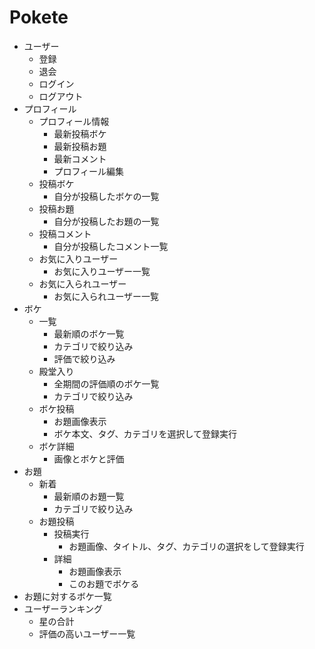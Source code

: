 # Pokete

- ユーザー
  - 登録
  - 退会
  - ログイン
  - ログアウト
- プロフィール
  - プロフィール情報
    - 最新投稿ボケ
    - 最新投稿お題
    - 最新コメント
    - プロフィール編集
  - 投稿ボケ
    - 自分が投稿したボケの一覧
  - 投稿お題
    - 自分が投稿したお題の一覧
  - 投稿コメント
    - 自分が投稿したコメント一覧
  - お気に入りユーザー
    - お気に入りユーザー一覧
  - お気に入られユーザー
    - お気に入られユーザー一覧
- ボケ
  - 一覧
    - 最新順のボケ一覧
    - カテゴリで絞り込み
    - 評価で絞り込み
  - 殿堂入り
    - 全期間の評価順のボケ一覧
    - カテゴリで絞り込み
  - ボケ投稿
    - お題画像表示
    - ボケ本文、タグ、カテゴリを選択して登録実行
  - ボケ詳細
    - 画像とボケと評価
- お題
  - 新着
    - 最新順のお題一覧
    - カテゴリで絞り込み
  - お題投稿
    - 投稿実行
      - お題画像、タイトル、タグ、カテゴリの選択をして登録実行
    - 詳細
      - お題画像表示
      - このお題でボケる
- お題に対するボケ一覧
- ユーザーランキング
  - 星の合計
  - 評価の高いユーザー一覧
